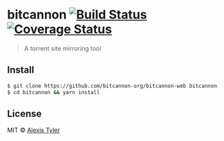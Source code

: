 # bitcannon [![Build Status](https://travis-ci.org/bitcannon-org/bitcannon.svg?branch=master)](https://travis-ci.org/bitcannon-org/bitcannon) [![Coverage Status](https://coveralls.io/repos/github/bitcannon-org/bitcannon/badge.svg?branch=master)](https://coveralls.io/github/bitcannon-org/bitcannon?branch=master)

> A torrent site mirroring tool


## Install

```bash
$ git clone https://github.com/bitcannon-org/bitcannon-web bitcannon
$ cd bitcannon && yarn install
```

## License

MIT © [Alexis Tyler](https://wvvw.me)
